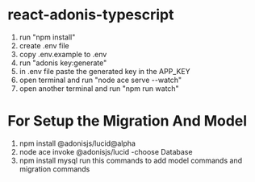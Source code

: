 # react-adonis-typescript
  1. run "npm install"
  2. create .env file
  3. copy .env.example to .env
  4. run "adonis key:generate"
  5. in .env file paste the generated key in the APP_KEY
  6. open terminal and run "node ace serve --watch"
  7. open another terminal and run "npm run watch"

# For Setup the Migration And Model
  1. npm install @adonisjs/lucid@alpha
  2. node ace invoke @adonisjs/lucid
    -choose Database
  3. npm install mysql
  run this commands to add model commands and migration commands
